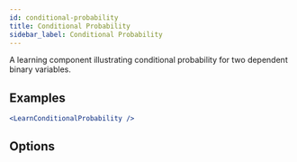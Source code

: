 ```yaml
---
id: conditional-probability
title: Conditional Probability
sidebar_label: Conditional Probability
---
```


A learning component illustrating conditional probability for two dependent binary variables.

## Examples

```jsx live
<LearnConditionalProbability />
```

## Options

